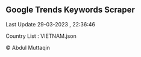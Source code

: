 

## Google Trends Keywords Scraper 
 
Last Update 29-03-2023 , 22:36:46

Country List :
VIETNAM.json



© Abdul Muttaqin 
